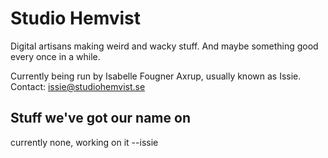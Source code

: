 # Studio Hemvist
Digital artisans making weird and wacky stuff. And maybe something good every once in a while. 

Currently being run by Isabelle Fougner Axrup, usually known as Issie. 
Contact: issie@studiohemvist.se


## Stuff we've got our name on
currently none, working on it --issie

